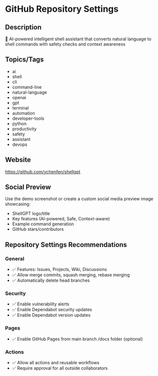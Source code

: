 # GitHub Repository Settings

## Description
🤖 AI-powered intelligent shell assistant that converts natural language to shell commands with safety checks and context awareness

## Topics/Tags
- ai
- shell
- cli
- command-line
- natural-language
- openai
- gpt
- terminal
- automation
- developer-tools
- python
- productivity
- safety
- assistant
- devops

## Website
https://github.com/ychenfen/shellgpt

## Social Preview
Use the demo screenshot or create a custom social media preview image showcasing:
- ShellGPT logo/title
- Key features (AI-powered, Safe, Context-aware)
- Example command generation
- GitHub stars/contributors

## Repository Settings Recommendations

### General
- ✅ Features: Issues, Projects, Wiki, Discussions
- ✅ Allow merge commits, squash merging, rebase merging
- ✅ Automatically delete head branches

### Security
- ✅ Enable vulnerability alerts
- ✅ Enable Dependabot security updates
- ✅ Enable Dependabot version updates

### Pages
- ✅ Enable GitHub Pages from main branch /docs folder (optional)

### Actions
- ✅ Allow all actions and reusable workflows
- ✅ Require approval for all outside collaborators